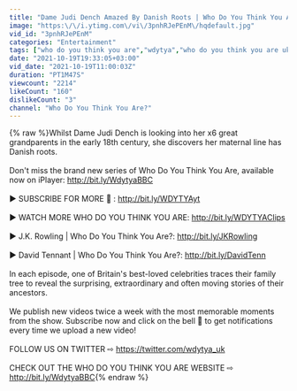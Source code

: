 ```yaml
---
title: "Dame Judi Dench Amazed By Danish Roots | Who Do You Think You Are"
image: "https:\/\/i.ytimg.com\/vi\/3pnhRJePEnM\/hqdefault.jpg"
vid_id: "3pnhRJePEnM"
categories: "Entertainment"
tags: ["who do you think you are","wdytya","who do you think you are uk"]
date: "2021-10-19T19:33:05+03:00"
vid_date: "2021-10-19T11:00:03Z"
duration: "PT1M47S"
viewcount: "2214"
likeCount: "160"
dislikeCount: "3"
channel: "Who Do You Think You Are?"
---
```

{% raw %}Whilst Dame Judi Dench is looking into her x6 great grandparents in the early 18th century, she discovers her maternal line has Danish roots.<br /><br />Don't miss the brand new series of Who Do You Think You Are, available now on iPlayer: <a rel="nofollow" target="blank" href="http://bit.ly/WdytyaBBC">http://bit.ly/WdytyaBBC</a><br /><br />▶ SUBSCRIBE FOR MORE 🔔 : <a rel="nofollow" target="blank" href="http://bit.ly/WDYTYAyt">http://bit.ly/WDYTYAyt</a><br /><br />▶ WATCH MORE WHO DO YOU THINK YOU ARE: <a rel="nofollow" target="blank" href="http://bit.ly/WDYTYAClips">http://bit.ly/WDYTYAClips</a><br /><br />     ▶ J.K. Rowling | Who Do You Think You Are?: <a rel="nofollow" target="blank" href="http://bit.ly/JKRowIing">http://bit.ly/JKRowIing</a><br /><br />     ▶ David Tennant | Who Do You Think You Are?: <a rel="nofollow" target="blank" href="http://bit.ly/DavidTenn">http://bit.ly/DavidTenn</a><br /><br />In each episode, one of Britain's best-loved celebrities traces their family tree to reveal the surprising, extraordinary and often moving stories of their ancestors.<br /><br />We publish new videos twice a week with the most memorable moments from the show. Subscribe now and click on the bell 🔔 to get notifications every time we upload a new video! <br /><br />FOLLOW US ON TWITTER ⇨ <a rel="nofollow" target="blank" href="https://twitter.com/wdytya_uk">https://twitter.com/wdytya_uk</a><br /><br />CHECK OUT THE WHO DO YOU THINK YOU ARE WEBSITE ⇨ <a rel="nofollow" target="blank" href="http://bit.ly/WdytyaBBC">http://bit.ly/WdytyaBBC</a>{% endraw %}
